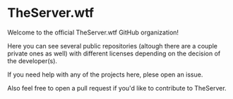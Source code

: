 # TheServer.wtf
Welcome to the official TheServer.wtf GitHub organization!

Here you can see several public repositories (altough there are a couple private ones as well) with different licenses depending on the decision of the developer(s).

If you need help with any of the projects here, plese open an issue.

Also feel free to open a pull request if you'd like to contribute to TheServer.
